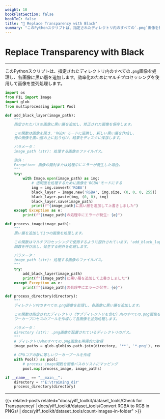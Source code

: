 ```yaml
---
weight: 10
bookFlatSection: false
bookToC: false
title: "🐍 Replace Transparency with Black"
summary: "このPythonスクリプトは、指定されたディレクトリ内のすべての`.png`画像を処理し、各画像に黒い層を追加します。効率化のためにマルチプロセッシングを使用して画像を並列処理します。"
---
```


<!--markdownlint-disable MD025 -->

# Replace Transparency with Black

---

このPythonスクリプトは、指定されたディレクトリ内のすべての`.png`画像を処理し、各画像に黒い層を追加します。効率化のためにマルチプロセッシングを使用して画像を並列処理します。

```python
import os
from PIL import Image
import glob
from multiprocessing import Pool

def add_black_layer(image_path):
    """
    指定されたパスの画像に黒い層を追加し、修正された画像を保存します。

    この関数は画像を開き、'RGBA'モードに変換し、新しい黒い層を作成し、
    元の画像を黒い層の上に貼り付け、結果をディスクに保存します。

    パラメータ：
    image_path (str): 処理する画像のファイルパス。

    例外：
    Exception: 画像の開封または処理中にエラーが発生した場合。
    """
    try:
        with Image.open(image_path) as img:
            # 透明度を処理するために画像を'RGBA'モードにする
            img = img.convert('RGBA')
            black_layer = Image.new('RGBA', img.size, (0, 0, 0, 255))  # 4番目の値はアルファチャンネル
            black_layer.paste(img, (0, 0), img)
            black_layer.save(image_path)
            print(f"{image_path}に黒い層を追加して上書きしました")
    except Exception as e:
        print(f"{image_path}の処理中にエラーが発生: {e}")

def process_image(image_path):
    """
    黒い層を追加して1つの画像を処理します。

    この関数はマルチプロセッシングで使用するように設計されています。'add_black_layer'
    関数を呼び出し、発生する例外を処理します。

    パラメータ：
    image_path (str): 処理する画像のファイルパス。
    """
    try:
        add_black_layer(image_path)
        print(f"{image_path}に黒い層を追加して上書きしました")
    except Exception as e:
        print(f"{image_path}の処理中にエラーが発生: {e}")

def process_directory(directory):
    """
    ディレクトリ内のすべての.png画像を処理し、各画像に黒い層を追加します。

    この関数は指定されたディレクトリ（サブディレクトリを含む）内のすべての.png画像を見つけ、
    ワーカープロセスのプールを作成して各画像を並列処理します。

    パラメータ：
    directory (str): .png画像が配置されているディレクトリのパス。
    """
    # ディレクトリ内のすべての.png画像を再帰的に取得
    image_paths = glob.glob(os.path.join(directory, '**', '*.png'), recursive=True)

    # CPUコアの数に等しいワーカープールを作成
    with Pool() as pool:
        # process_image関数を画像パスのリストにマッピング
        pool.map(process_image, image_paths)

if __name__ == "__main__":
    directory = r'E:\training_dir'
    process_directory(directory)
```

---

{{< related-posts related="docs/yiff_toolkit/dataset_tools/Check for Transparency/ | docs/yiff_toolkit/dataset_tools/Convert RGBA to RGB in PNGs/ | docs/yiff_toolkit/dataset_tools/count-images-in-folder" >}}
